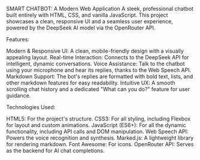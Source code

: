 SMART CHATBOT: A Modern Web Application
A sleek, professional chatbot built entirely with HTML, CSS, and vanilla JavaScript. This project showcases a clean, responsive UI and a seamless user experience, powered by the DeepSeek AI model via the OpenRouter API.


Features:
 
Modern & Responsive UI: A clean, mobile-friendly design with a visually appealing layout.
Real-time Interaction: Connects to the DeepSeek API for intelligent, dynamic conversations.
Voice Assistance: Talk to the chatbot using your microphone and hear its replies, thanks to the Web Speech API.
Markdown Support: The bot's replies are formatted with bold text, lists, and other markdown features for easy readability.
Intuitive UX: A smooth scrolling chat history and a dedicated "What can you do?" feature for user guidance.


Technologies Used:
 
HTML5:             For the project's structure.
CSS3:              For all styling, including Flexbox for layout and custom animations.
JavaScript (ES6+): For all the dynamic functionality, including API calls and DOM manipulation.
Web Speech API:    Powers the voice recognition and synthesis.
Marked.js:         A lightweight library for rendering markdown.
Font Awesome:      For icons.
OpenRouter API:    Serves as the backend for AI chat completions.
